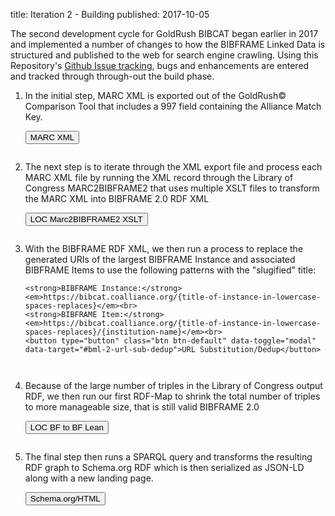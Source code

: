 title: Iteration 2 - Building
published: 2017-10-05

The second development cycle for GoldRush BIBCAT began earlier
in 2017 and implemented a number of changes to how the BIBFRAME 
Linked Data is structured and published to the web for search 
engine crawling. Using this Repository's [Github Issue tracking](https://github.com/KnowledgeLinks/alliance-bibcat/issues), 
bugs and enhancements are entered and tracked through through-out the build phase.




<ol>
<li style="padding-bottom: 1em">
    <p>In the initial step, MARC XML is exported out of the GoldRush&copy; Comparison Tool that includes a 997 field containing the Alliance Match Key.</p>
    <button type="button" class="btn btn-primary" data-toggle="modal" data-target="#bml-2-marc-src-dialog">MARC XML</button>
</li>
<li style="padding-bottom: 1em">
    <p>The next step is to iterate through the XML export file and process each MARC XML file by running the XML record through the Library of
     Congress MARC2BIBFRAME2 that uses multiple XSLT files to transform the MARC XML into BIBFRAME 2.0 RDF XML</p>
    <button type="button" class="btn btn-warning" data-toggle="modal" data-target="#bml-2-loc-marc2bf2">LOC Marc2BIBFRAME2 XSLT</button>
<li style="padding-bottom: 1em">
    <p>With the BIBFRAME RDF XML, we then run a process to replace the generated URIs of the largest BIBFRAME Instance and associated BIBFRAME
    Items to use the following patterns with the "slugified" title:</p>
    
    <strong>BIBFRAME Instance:</strong> <em>https://bibcat.coalliance.org/{title-of-instance-in-lowercase-spaces-replaces}</em><br>
    <strong>BIBFRAME Item:</strong><em>https://bibcat.coalliance.org/{title-of-instance-in-lowercase-spaces-replaces}/{institution-name}</em><br>
    <button type="button" class="btn btn-default" data-toggle="modal" data-target="#bml-2-url-sub-dedup">URL Substitution/Dedup</button>
</li>
<li style="padding-bottom: 1em">
    <p>Because of the large number of triples in the Library of Congress output RDF, we then run our first RDF-Map to shrink the total
    number of triples to more manageable size, that is still valid BIBFRAME 2.0</p>
    <button type="button" class="btn btn-success" data-toggle="modal" data-target="#bml-2-loc-bf-to-bf-lean">LOC BF to BF Lean</button>
</li>
<li>
    <p>The final step then runs a SPARQL query and transforms the resulting RDF graph to Schema.org RDF which is then serialized 
    as JSON-LD along with a new landing page.</p>
    <button type="button" class="btn btn-danger" data-toggle="modal" data-target="#bml-2-schema-html">Schema.org/HTML</button></li>
</ol>
